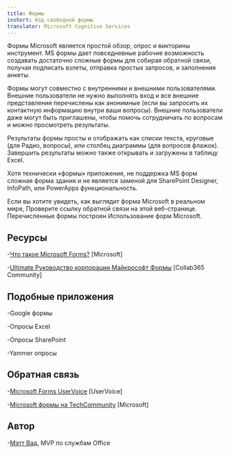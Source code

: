 ```yaml
---
title: Формы
inshort: Код свободной формы
translator: Microsoft Cognitive Services
---
```


Формы Microsoft является простой обзор, опрос и викторины инструмент. MS формы дает
повседневные рабочие возможность создавать достаточно сложные формы для
собирая обратной связи, получая подписать взлеты, отправка простых запросов, и
заполнения анкеты.

Формы могут совместно с внутренними и внешними пользователями. Внешние пользователи
не нужно выполнять вход и все внешние представления перечислены как анонимные
(если вы запросить их контактную информацию внутри ваши вопросы).
Внешние пользователи даже могут быть приглашены, чтобы помочь сотрудничать по вопросам и
можно просмотреть результаты.

Результаты формы просты и отображать как списки текста, круговые (для
Радио, вопросы), или столбец диаграммы (для вопросов флажок). Завершить
результаты можно также открывать и загружены в таблицу Excel.

Хотя технически «формы» приложения, не поддержка MS форм
сложная форма здания и не является заменой для SharePoint Designer,
InfoPath, или PowerApps функциональность.

Если вы хотите увидеть, как выглядит форма Microsoft в реальном мире,
Проверите ссылку обратной связи на этой веб-странице. Перечисленные формы построен
Использование форм Microsoft.

Ресурсы
---------

-[Что такое Microsoft Forms?](https://support.office.com/en-us/forms)
    \[Microsoft\]

-[Ultimate Руководство корпорации Майкрософт
    Формы](https://collab365.community/ultimate-guide-microsoft-forms/)
    \[Collab365 Community\]

Подобные приложения
------------

-Google формы

-Опросы Excel

-Опросы SharePoint

-Yammer опросы

Обратная связь
---------

-[Microsoft Forms UserVoice](https://microsoftforms.uservoice.com/forums/386451-welcome-to-microsoft-forms-suggestion-box)
    \[UserVoice\]

-[Microsoft формы на TechCommunity](https://techcommunity.microsoft.com/t5/Microsoft-Forms/ct-p/MicrosoftForms)
    \[Microsoft\]

Автор
---------

-[Мэтт Вад](https://www.linkedin.com/in/thatmattwade/), MVP по службам Office


